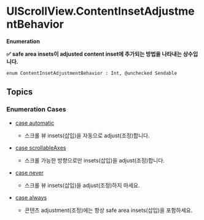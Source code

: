 # UIScrollView.ContentInsetAdjustmentBehavior

**Enumeration**

**✅ safe area insets이 adjusted content inset에 추가되는 방법을 나타내는 상수입니다.**

```swift!
enum ContentInsetAdjustmentBehavior : Int, @unchecked Sendable
```

## Topics

### Enumeration Cases

- [case automatic](https://developer.apple.com/documentation/uikit/uiscrollview/contentinsetadjustmentbehavior/automatic)
    - 스크롤 뷰 insets(삽입)을 자동으로 adjust(조정)합니다.</br>

- [case scrollableAxes](https://developer.apple.com/documentation/uikit/uiscrollview/contentinsetadjustmentbehavior/scrollableaxes)
    - 스크롤 가능한 방향으로만 insets(삽입)을 adjust(조정)합니다.</br>

- [case never](https://developer.apple.com/documentation/uikit/uiscrollview/contentinsetadjustmentbehavior/never)
    - 스크롤 뷰 insets(삽입)을 adjust(조정)하지 마세요.</br>

- [case always](https://developer.apple.com/documentation/uikit/uiscrollview/contentinsetadjustmentbehavior/always)
    - 콘텐츠 adjustment(조정)에는 항상 safe area insets(삽입)을 포함하세요.
